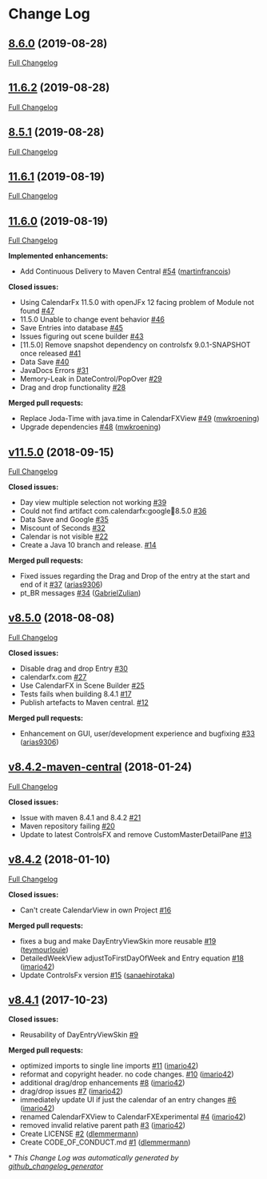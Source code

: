 # Change Log

## [8.6.0](https://github.com/dlsc-software-consulting-gmbh/CalendarFX/tree/8.6.0) (2019-08-28)
[Full Changelog](https://github.com/dlsc-software-consulting-gmbh/CalendarFX/compare/11.6.2...8.6.0)

## [11.6.2](https://github.com/dlsc-software-consulting-gmbh/CalendarFX/tree/11.6.2) (2019-08-28)
[Full Changelog](https://github.com/dlsc-software-consulting-gmbh/CalendarFX/compare/8.5.1...11.6.2)

## [8.5.1](https://github.com/dlsc-software-consulting-gmbh/CalendarFX/tree/8.5.1) (2019-08-28)
[Full Changelog](https://github.com/dlsc-software-consulting-gmbh/CalendarFX/compare/11.6.1...8.5.1)

## [11.6.1](https://github.com/dlsc-software-consulting-gmbh/CalendarFX/tree/11.6.1) (2019-08-19)
[Full Changelog](https://github.com/dlsc-software-consulting-gmbh/CalendarFX/compare/11.6.0...11.6.1)

## [11.6.0](https://github.com/dlsc-software-consulting-gmbh/CalendarFX/tree/11.6.0) (2019-08-19)
[Full Changelog](https://github.com/dlsc-software-consulting-gmbh/CalendarFX/compare/v11.5.0...11.6.0)

**Implemented enhancements:**

- Add Continuous Delivery to Maven Central [\#54](https://github.com/dlsc-software-consulting-gmbh/CalendarFX/pull/54) ([martinfrancois](https://github.com/martinfrancois))

**Closed issues:**

- Using CalendarFx 11.5.0 with openJFx 12 facing problem of Module not found [\#47](https://github.com/dlsc-software-consulting-gmbh/CalendarFX/issues/47)
- 11.5.0 Unable to change event behavior  [\#46](https://github.com/dlsc-software-consulting-gmbh/CalendarFX/issues/46)
- Save Entries into database [\#45](https://github.com/dlsc-software-consulting-gmbh/CalendarFX/issues/45)
- Issues figuring out scene builder [\#43](https://github.com/dlsc-software-consulting-gmbh/CalendarFX/issues/43)
- \[11.5.0\] Remove snapshot dependency on controlsfx 9.0.1-SNAPSHOT once released [\#41](https://github.com/dlsc-software-consulting-gmbh/CalendarFX/issues/41)
- Data Save [\#40](https://github.com/dlsc-software-consulting-gmbh/CalendarFX/issues/40)
- JavaDocs Errors [\#31](https://github.com/dlsc-software-consulting-gmbh/CalendarFX/issues/31)
- Memory-Leak in DateControl/PopOver [\#29](https://github.com/dlsc-software-consulting-gmbh/CalendarFX/issues/29)
- Drag and drop functionality [\#28](https://github.com/dlsc-software-consulting-gmbh/CalendarFX/issues/28)

**Merged pull requests:**

- Replace Joda-Time with java.time in CalendarFXView [\#49](https://github.com/dlsc-software-consulting-gmbh/CalendarFX/pull/49) ([mwkroening](https://github.com/mwkroening))
- Upgrade dependencies [\#48](https://github.com/dlsc-software-consulting-gmbh/CalendarFX/pull/48) ([mwkroening](https://github.com/mwkroening))

## [v11.5.0](https://github.com/dlsc-software-consulting-gmbh/CalendarFX/tree/v11.5.0) (2018-09-15)
[Full Changelog](https://github.com/dlsc-software-consulting-gmbh/CalendarFX/compare/v8.5.0...v11.5.0)

**Closed issues:**

- Day view multiple selection not working [\#39](https://github.com/dlsc-software-consulting-gmbh/CalendarFX/issues/39)
-  Could not find artifact com.calendarfx:google:jar:8.5.0  [\#36](https://github.com/dlsc-software-consulting-gmbh/CalendarFX/issues/36)
- Data Save and Google [\#35](https://github.com/dlsc-software-consulting-gmbh/CalendarFX/issues/35)
- Miscount of Seconds [\#32](https://github.com/dlsc-software-consulting-gmbh/CalendarFX/issues/32)
- Calendar is not visible [\#22](https://github.com/dlsc-software-consulting-gmbh/CalendarFX/issues/22)
- Create a Java 10 branch and release. [\#14](https://github.com/dlsc-software-consulting-gmbh/CalendarFX/issues/14)

**Merged pull requests:**

- Fixed issues regarding the Drag and Drop of the entry at the start and end of it [\#37](https://github.com/dlsc-software-consulting-gmbh/CalendarFX/pull/37) ([arias9306](https://github.com/arias9306))
- pt\_BR messages [\#34](https://github.com/dlsc-software-consulting-gmbh/CalendarFX/pull/34) ([GabrielZulian](https://github.com/GabrielZulian))

## [v8.5.0](https://github.com/dlsc-software-consulting-gmbh/CalendarFX/tree/v8.5.0) (2018-08-08)
[Full Changelog](https://github.com/dlsc-software-consulting-gmbh/CalendarFX/compare/v8.4.2-maven-central...v8.5.0)

**Closed issues:**

- Disable drag and drop Entry [\#30](https://github.com/dlsc-software-consulting-gmbh/CalendarFX/issues/30)
- calendarfx.com [\#27](https://github.com/dlsc-software-consulting-gmbh/CalendarFX/issues/27)
- Use CalendarFX in Scene Builder [\#25](https://github.com/dlsc-software-consulting-gmbh/CalendarFX/issues/25)
- Tests fails when building 8.4.1 [\#17](https://github.com/dlsc-software-consulting-gmbh/CalendarFX/issues/17)
- Publish artefacts to Maven central. [\#12](https://github.com/dlsc-software-consulting-gmbh/CalendarFX/issues/12)

**Merged pull requests:**

- Enhancement on GUI, user/development experience and bugfixing [\#33](https://github.com/dlsc-software-consulting-gmbh/CalendarFX/pull/33) ([arias9306](https://github.com/arias9306))

## [v8.4.2-maven-central](https://github.com/dlsc-software-consulting-gmbh/CalendarFX/tree/v8.4.2-maven-central) (2018-01-24)
[Full Changelog](https://github.com/dlsc-software-consulting-gmbh/CalendarFX/compare/v8.4.2...v8.4.2-maven-central)

**Closed issues:**

- Issue with maven 8.4.1 and 8.4.2 [\#21](https://github.com/dlsc-software-consulting-gmbh/CalendarFX/issues/21)
- Maven repository failing [\#20](https://github.com/dlsc-software-consulting-gmbh/CalendarFX/issues/20)
- Update to latest ControlsFX and remove CustomMasterDetailPane [\#13](https://github.com/dlsc-software-consulting-gmbh/CalendarFX/issues/13)

## [v8.4.2](https://github.com/dlsc-software-consulting-gmbh/CalendarFX/tree/v8.4.2) (2018-01-10)
[Full Changelog](https://github.com/dlsc-software-consulting-gmbh/CalendarFX/compare/v8.4.1...v8.4.2)

**Closed issues:**

- Can't create CalendarView in own Project [\#16](https://github.com/dlsc-software-consulting-gmbh/CalendarFX/issues/16)

**Merged pull requests:**

- fixes a bug and make DayEntryViewSkin more reusable [\#19](https://github.com/dlsc-software-consulting-gmbh/CalendarFX/pull/19) ([teymourlouie](https://github.com/teymourlouie))
- DetailedWeekView adjustToFirstDayOfWeek and Entry equation [\#18](https://github.com/dlsc-software-consulting-gmbh/CalendarFX/pull/18) ([imario42](https://github.com/imario42))
- Update ControlsFx version [\#15](https://github.com/dlsc-software-consulting-gmbh/CalendarFX/pull/15) ([sanaehirotaka](https://github.com/sanaehirotaka))

## [v8.4.1](https://github.com/dlsc-software-consulting-gmbh/CalendarFX/tree/v8.4.1) (2017-10-23)
**Closed issues:**

- Reusability of DayEntryViewSkin [\#9](https://github.com/dlsc-software-consulting-gmbh/CalendarFX/issues/9)

**Merged pull requests:**

- optimized imports to single line imports [\#11](https://github.com/dlsc-software-consulting-gmbh/CalendarFX/pull/11) ([imario42](https://github.com/imario42))
- reformat and copyright header. no code changes. [\#10](https://github.com/dlsc-software-consulting-gmbh/CalendarFX/pull/10) ([imario42](https://github.com/imario42))
- additional drag/drop enhancements [\#8](https://github.com/dlsc-software-consulting-gmbh/CalendarFX/pull/8) ([imario42](https://github.com/imario42))
- drag/drop issues [\#7](https://github.com/dlsc-software-consulting-gmbh/CalendarFX/pull/7) ([imario42](https://github.com/imario42))
- immediately update UI if just the calendar of an entry changes [\#6](https://github.com/dlsc-software-consulting-gmbh/CalendarFX/pull/6) ([imario42](https://github.com/imario42))
- renamed CalendarFXView to CalendarFXExperimental [\#4](https://github.com/dlsc-software-consulting-gmbh/CalendarFX/pull/4) ([imario42](https://github.com/imario42))
- removed invalid relative parent path [\#3](https://github.com/dlsc-software-consulting-gmbh/CalendarFX/pull/3) ([imario42](https://github.com/imario42))
- Create LICENSE [\#2](https://github.com/dlsc-software-consulting-gmbh/CalendarFX/pull/2) ([dlemmermann](https://github.com/dlemmermann))
- Create CODE\_OF\_CONDUCT.md [\#1](https://github.com/dlsc-software-consulting-gmbh/CalendarFX/pull/1) ([dlemmermann](https://github.com/dlemmermann))



\* *This Change Log was automatically generated by [github_changelog_generator](https://github.com/skywinder/Github-Changelog-Generator)*